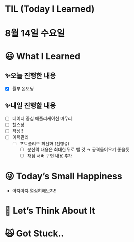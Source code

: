 # TIL (Today I Learned)

# 8월 14일 수요일

# 😃 What I Learned

## ✨오늘 진행한 내용

- [x]  월부 온보딩

## ✨내일 진행할 내용

- [ ]  데이터 중심 애플리케이션 마무리
- [ ]  헬스장
- [ ]  작성!!
- [ ]  이력관리
    - [ ]  포트폴리오 최신화 (진행중)
        - [ ]  분산락 내용은 최대한 뒤로 뺄 것 → 공격들어오기 좋을듯
        - [ ]  채점 서버 구현 내용 추가

# 😜 Today’s Small Happiness

- 아쟈아쟈 열심히해보쟈!!

# 🧐 Let’s Think About It

# 🙀 Got Stuck..